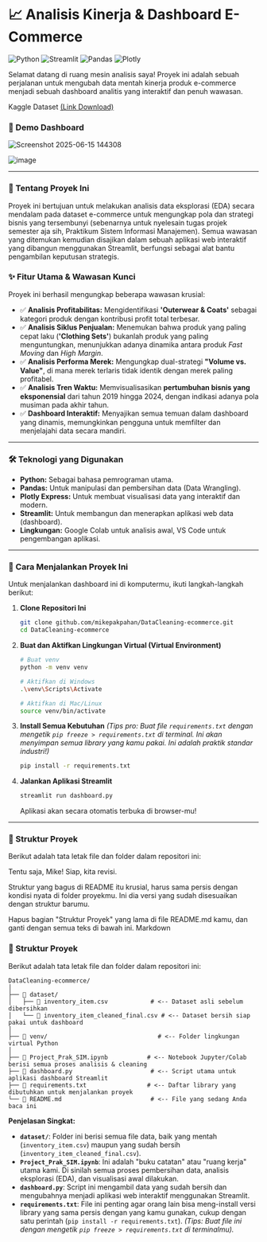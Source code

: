 # 📈 Analisis Kinerja & Dashboard E-Commerce

![Python](https://img.shields.io/badge/Python-3.10%2B-blue?style=for-the-badge&logo=python)
![Streamlit](https://img.shields.io/badge/Streamlit-1.35.0-red?style=for-the-badge&logo=streamlit)
![Pandas](https://img.shields.io/badge/Pandas-2.2.2-purple?style=for-the-badge&logo=pandas)
![Plotly](https://img.shields.io/badge/Plotly-5.22.0-blueviolet?style=for-the-badge&logo=plotly)

Selamat datang di ruang mesin analisis saya! Proyek ini adalah sebuah perjalanan untuk mengubah data mentah kinerja produk e-commerce menjadi sebuah dashboard analitis yang interaktif dan penuh wawasan.

Kaggle Dataset [(Link Download)](https://www.kaggle.com/datasets/mustafakeser4/looker-ecommerce-bigquery-dataset?select=inventory_items.csv)

### 📸 Demo Dashboard

![Screenshot 2025-06-15 144308](https://github.com/user-attachments/assets/119d223c-3bcc-45f7-82f5-56492ea734e0)

![image](https://github.com/user-attachments/assets/79138859-a0c0-449a-a1f6-e1d5632bc6c9)

---

### 📝 Tentang Proyek Ini

Proyek ini bertujuan untuk melakukan analisis data eksplorasi (EDA) secara mendalam pada dataset e-commerce untuk mengungkap pola dan strategi bisnis yang tersembunyi (sebenarnya untuk nyelesain tugas projek semester aja sih, Praktikum Sistem Informasi Manajemen). Semua wawasan yang ditemukan kemudian disajikan dalam sebuah aplikasi web interaktif yang dibangun menggunakan Streamlit, berfungsi sebagai alat bantu pengambilan keputusan strategis.

### ✨ Fitur Utama & Wawasan Kunci

Proyek ini berhasil mengungkap beberapa wawasan krusial:

* ✅ **Analisis Profitabilitas:** Mengidentifikasi **'Outerwear & Coats'** sebagai kategori produk dengan kontribusi profit total terbesar.
* ✅ **Analisis Siklus Penjualan:** Menemukan bahwa produk yang paling cepat laku (**'Clothing Sets'**) bukanlah produk yang paling menguntungkan, menunjukkan adanya dinamika antara produk *Fast Moving* dan *High Margin*.
* ✅ **Analisis Performa Merek:** Mengungkap dual-strategi **"Volume vs. Value"**, di mana merek terlaris tidak identik dengan merek paling profitabel.
* ✅ **Analisis Tren Waktu:** Memvisualisasikan **pertumbuhan bisnis yang eksponensial** dari tahun 2019 hingga 2024, dengan indikasi adanya pola musiman pada akhir tahun.
* ✅ **Dashboard Interaktif:** Menyajikan semua temuan dalam dashboard yang dinamis, memungkinkan pengguna untuk memfilter dan menjelajahi data secara mandiri.

---

### 🛠️ Teknologi yang Digunakan

* **Python:** Sebagai bahasa pemrograman utama.
* **Pandas:** Untuk manipulasi dan pembersihan data (Data Wrangling).
* **Plotly Express:** Untuk membuat visualisasi data yang interaktif dan modern.
* **Streamlit:** Untuk membangun dan menerapkan aplikasi web data (dashboard).
* **Lingkungan:** Google Colab untuk analisis awal, VS Code untuk pengembangan aplikasi.

---

### 🚀 Cara Menjalankan Proyek Ini

Untuk menjalankan dashboard ini di komputermu, ikuti langkah-langkah berikut:

1.  **Clone Repositori Ini**
    ```sh
    git clone github.com/mikepakpahan/DataCleaning-ecommerce.git
    cd DataCleaning-ecommerce
    ```

2.  **Buat dan Aktifkan Lingkungan Virtual (Virtual Environment)**
    ```sh
    # Buat venv
    python -m venv venv

    # Aktifkan di Windows
    .\venv\Scripts\Activate

    # Aktifkan di Mac/Linux
    source venv/bin/activate
    ```

3.  **Install Semua Kebutuhan**
    *(Tips pro: Buat file `requirements.txt` dengan mengetik `pip freeze > requirements.txt` di terminal. Ini akan menyimpan semua library yang kamu pakai. Ini adalah praktik standar industri!)*
    ```sh
    pip install -r requirements.txt
    ```

4.  **Jalankan Aplikasi Streamlit**
    ```sh
    streamlit run dashboard.py
    ```
    Aplikasi akan secara otomatis terbuka di browser-mu!

---

### 📁 Struktur Proyek
Berikut adalah tata letak file dan folder dalam repositori ini:

Tentu saja, Mike! Siap, kita revisi.

Struktur yang bagus di README itu krusial, harus sama persis dengan kondisi nyata di folder proyekmu. Ini dia versi yang sudah disesuaikan dengan struktur barumu.

Hapus bagian "Struktur Proyek" yang lama di file README.md kamu, dan ganti dengan semua teks di bawah ini.
Markdown

### 📁 Struktur Proyek

Berikut adalah tata letak file dan folder dalam repositori ini:

```
DataCleaning-ecommerce/
│
├── 📂 dataset/
│   ├── 📄 inventory_item.csv            # <-- Dataset asli sebelum dibersihkan
│   └── 📄 inventory_item_cleaned_final.csv # <-- Dataset bersih siap pakai untuk dashboard
│
├── 📂 venv/                               # <-- Folder lingkungan virtual Python
│
├── 📄 Project_Prak_SIM.ipynb           # <-- Notebook Jupyter/Colab berisi semua proses analisis & cleaning
├── 📄 dashboard.py                      # <-- Script utama untuk aplikasi dashboard Streamlit
├── 📄 requirements.txt                 # <-- Daftar library yang dibutuhkan untuk menjalankan proyek
└── 📄 README.md                         # <-- File yang sedang Anda baca ini
```

**Penjelasan Singkat:**
* **`dataset/`**: Folder ini berisi semua file data, baik yang mentah (`inventory_item.csv`) maupun yang sudah bersih (`inventory_item_cleaned_final.csv`).
* **`Project_Prak_SIM.ipynb`**: Ini adalah "buku catatan" atau "ruang kerja" utama kami. Di sinilah semua proses pembersihan data, analisis eksplorasi (EDA), dan visualisasi awal dilakukan.
* **`dashboard.py`**: Script ini mengambil data yang sudah bersih dan mengubahnya menjadi aplikasi web interaktif menggunakan Streamlit.
* **`requirements.txt`**: File ini penting agar orang lain bisa meng-install versi library yang sama persis dengan yang kamu gunakan, cukup dengan satu perintah (`pip install -r requirements.txt`). *(Tips: Buat file ini dengan mengetik `pip freeze > requirements.txt` di terminalmu).*
